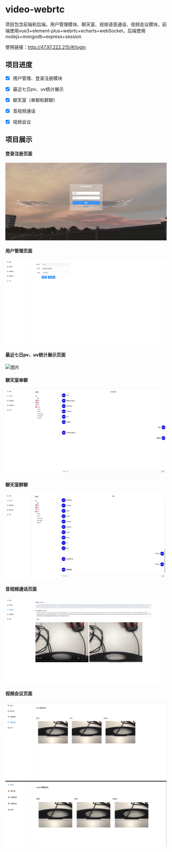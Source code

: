 # video-webrtc

项目包含前端和后端，用户管理模块、聊天室、视频语音通话、视频会议模块，前端使用vue3+element-plus+webrtc+echarts+webSocket，后端使用nodejs+mongodb+express+session

使用链接：http://47.97.222.215/#/login



## 项目进度

- [x] 用户管理、登录注册模块

- [x] 最近七日pv、uv统计展示

- [x] 聊天室（单聊和群聊）

- [x] 音视频通话

- [x] 视频会议



## 项目展示

#### 登录注册页面
![图片](./images/登录页面.jpg)
#### 用户管理页面
![图片](./images/用户管理.jpg)
#### 最近七日pv、uv统计展示页面
![图片](./images/%20pv%E5%92%8Cuv.jpg)
#### 聊天室单聊
![图片](./images/%E5%8D%95%E8%81%8A.jpg)
#### 聊天室群聊
![图片](./images/%E7%BE%A4%E8%81%8A.jpg)
#### 音视频通话页面
![图片](./images/%E8%A7%86%E9%A2%91%E9%80%9A%E8%AF%9D.jpg)
#### 视频会议页面
![图片](./images/视频会议1.jpg)
![图片](./images/%E8%A7%86%E9%A2%91%E4%BC%9A%E8%AE%AE2.jpg)
